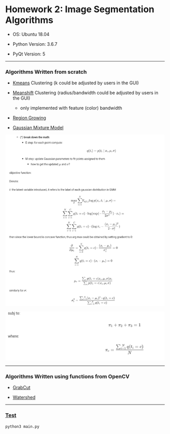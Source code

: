 Homework 2: Image Segmentation Algorithms 
============

- OS: Ubuntu 18.04

- Python Version: 3.6.7

- PyQt Version: 5

----
### Algorithms Written from scratch


- [Kmeans](algorithms/kmeans.py) Clustering (k could be adjusted by users in the GUI)

- [Meanshift](algorithms/meanshift.py) Clustering (radius/bandwidth could be adjusted by users in the GUI)
    - only implemented with feature (color) bandwidth

- [Region Growing](algorithms/region_growing.py)

- [Gaussian Mixture Model](algorithms/gmm.py)



![](gmm_math_1.png)

![](gmm_math_2.png)

----

### Algorithms Written using functions from OpenCV

- [GrabCut](algorithms/grabcut_opencv.py)

- [Watershed](algorithms/watershed_opencv.py)


----

### [Test](test.mp4) 

```python
python3 main.py
```
